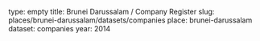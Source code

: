 type: empty
title: Brunei Darussalam / Company Register
slug: places/brunei-darussalam/datasets/companies
place: brunei-darussalam
dataset: companies
year: 2014
